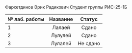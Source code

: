 Фархетдинов Эрик Радикович
Студент группы РИС-25-1Б

|№ лаб. работы | Название | Статус |
|-|:----:|:---:|
|1|Лалаей|Сдано|
|2|Лулулей|Сдано|
|3|Лулалей|Не сдано|
